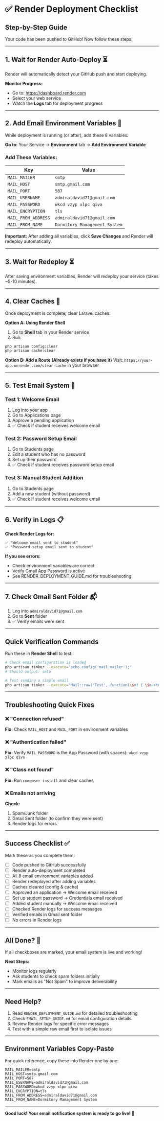 # ✅ Render Deployment Checklist

## Step-by-Step Guide

Your code has been pushed to GitHub! Now follow these steps:

---

## 1. Wait for Render Auto-Deploy ⏳

Render will automatically detect your GitHub push and start deploying.

**Monitor Progress:**
- Go to: https://dashboard.render.com
- Select your web service
- Watch the **Logs** tab for deployment progress

---

## 2. Add Email Environment Variables 📧

While deployment is running (or after), add these 8 variables:

**Go to:** Your Service → **Environment** tab → **Add Environment Variable**

### Add These Variables:

| Key | Value |
|-----|-------|
| `MAIL_MAILER` | `smtp` |
| `MAIL_HOST` | `smtp.gmail.com` |
| `MAIL_PORT` | `587` |
| `MAIL_USERNAME` | `admiraldavid71@gmail.com` |
| `MAIL_PASSWORD` | `wkcd vzyp xlpc qiva` |
| `MAIL_ENCRYPTION` | `tls` |
| `MAIL_FROM_ADDRESS` | `admiraldavid71@gmail.com` |
| `MAIL_FROM_NAME` | `Dormitory Management System` |

**Important:** After adding all variables, click **Save Changes** and Render will redeploy automatically.

---

## 3. Wait for Redeploy ⏳

After saving environment variables, Render will redeploy your service (takes ~5-10 minutes).

---

## 4. Clear Caches 🧹

Once deployment is complete, clear Laravel caches:

**Option A: Using Render Shell**
1. Go to **Shell** tab in your Render service
2. Run:
```bash
php artisan config:clear
php artisan cache:clear
```

**Option B: Add a Route (Already exists if you have it)**
Visit: `https://your-app.onrender.com/clear-cache` in your browser

---

## 5. Test Email System 🧪

### Test 1: Welcome Email
1. Log into your app
2. Go to Applications page
3. Approve a pending application
4. ✅ Check if student receives welcome email

### Test 2: Password Setup Email
1. Go to Students page
2. Edit a student who has no password
3. Set up their password
4. ✅ Check if student receives password setup email

### Test 3: Manual Student Addition
1. Go to Students page
2. Add a new student (without password)
3. ✅ Check if student receives welcome email

---

## 6. Verify in Logs 📋

**Check Render Logs for:**
```
✅ "Welcome email sent to student"
✅ "Password setup email sent to student"
```

**If you see errors:**
- Check environment variables are correct
- Verify Gmail App Password is active
- See RENDER_DEPLOYMENT_GUIDE.md for troubleshooting

---

## 7. Check Gmail Sent Folder 📬

1. Log into `admiraldavid71@gmail.com`
2. Go to **Sent** folder
3. ✅ Verify emails were sent

---

## Quick Verification Commands

Run these in **Render Shell** to test:

```bash
# Check email configuration is loaded
php artisan tinker --execute="echo config('mail.mailer');"
# Should output: smtp

# Test sending a simple email
php artisan tinker --execute="Mail::raw('Test', function(\$m) { \$m->to('test@example.com')->subject('Test'); }); echo 'Sent!';"
```

---

## Troubleshooting Quick Fixes

### ❌ "Connection refused"
**Fix:** Check `MAIL_HOST` and `MAIL_PORT` in environment variables

### ❌ "Authentication failed"
**Fix:** Verify `MAIL_PASSWORD` is the App Password (with spaces): `wkcd vzyp xlpc qiva`

### ❌ "Class not found"
**Fix:** Run `composer install` and clear caches

### ❌ Emails not arriving
**Check:**
1. Spam/Junk folder
2. Gmail Sent folder (to confirm they were sent)
3. Render logs for errors

---

## Success Checklist ✅

Mark these as you complete them:

- [ ] Code pushed to GitHub successfully
- [ ] Render auto-deployment completed
- [ ] All 8 email environment variables added
- [ ] Render redeployed after adding variables
- [ ] Caches cleared (config & cache)
- [ ] Approved an application → Welcome email received
- [ ] Set up student password → Credentials email received
- [ ] Added student manually → Welcome email received
- [ ] Checked Render logs for success messages
- [ ] Verified emails in Gmail sent folder
- [ ] No errors in Render logs

---

## All Done? 🎉

If all checkboxes are marked, your email system is live and working!

**Next Steps:**
- Monitor logs regularly
- Ask students to check spam folders initially
- Mark emails as "Not Spam" to improve deliverability

---

## Need Help?

1. Read `RENDER_DEPLOYMENT_GUIDE.md` for detailed troubleshooting
2. Check `EMAIL_SETUP_GUIDE.md` for email configuration details
3. Review Render logs for specific error messages
4. Test with a simple raw email first to isolate issues

---

## Environment Variables Copy-Paste

For quick reference, copy these into Render one by one:

```
MAIL_MAILER=smtp
MAIL_HOST=smtp.gmail.com
MAIL_PORT=587
MAIL_USERNAME=admiraldavid71@gmail.com
MAIL_PASSWORD=wkcd vzyp xlpc qiva
MAIL_ENCRYPTION=tls
MAIL_FROM_ADDRESS=admiraldavid71@gmail.com
MAIL_FROM_NAME=Dormitory Management System
```

---

**Good luck! Your email notification system is ready to go live! 🚀**
